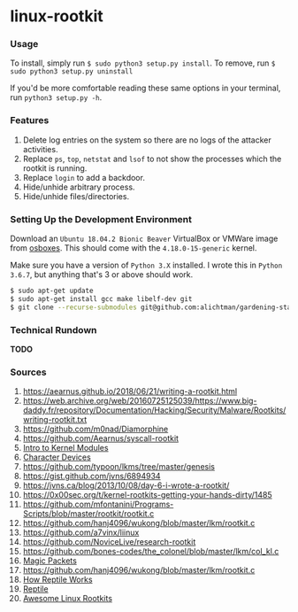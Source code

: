 # linux-rootkit

### Usage

To install, simply run `$ sudo python3 setup.py install`.
To remove, run `$ sudo python3 setup.py uninstall` 

If you'd be more comfortable reading these same options in your terminal, run `python3 setup.py -h`.

### Features

1. Delete log entries on the system so there are no logs of the attacker activities.
2. Replace `ps`, `top`, `netstat` and `lsof` to not show the processes which the rootkit is running.
3. Replace `login` to add a backdoor.
4. Hide/unhide arbitrary process.
5. Hide/unhide files/directories.

### Setting Up the Development Environment

Download an `Ubuntu 18.04.2 Bionic Beaver` VirtualBox or VMWare image from [osboxes](https://www.osboxes.org/ubuntu/). This should come with the `4.18.0-15-generic` kernel.

Make sure you have a version of `Python 3.X` installed. I wrote this in `Python 3.6.7`, but anything that's 3 or above should work.

```bash
$ sudo apt-get update
$ sudo apt-get install gcc make libelf-dev git
$ git clone --recurse-submodules git@github.com:alichtman/gardening-starter-pack.git
```

### Technical Rundown

**TODO**

### Sources

1. https://aearnus.github.io/2018/06/21/writing-a-rootkit.html
2. https://web.archive.org/web/20160725125039/https://www.big-daddy.fr/repository/Documentation/Hacking/Security/Malware/Rootkits/writing-rootkit.txt
3. https://github.com/m0nad/Diamorphine
4. https://github.com/Aearnus/syscall-rootkit
5. [Intro to Kernel Modules](http://derekmolloy.ie/writing-a-linux-kernel-module-part-1-introduction/)
6. [Character Devices](http://derekmolloy.ie/writing-a-linux-kernel-module-part-2-a-character-device/)
7. https://github.com/typoon/lkms/tree/master/genesis
8. https://gist.github.com/jvns/6894934
9. https://jvns.ca/blog/2013/10/08/day-6-i-wrote-a-rootkit/
10. https://0x00sec.org/t/kernel-rootkits-getting-your-hands-dirty/1485
11. https://github.com/mfontanini/Programs-Scripts/blob/master/rootkit/rootkit.c
12. https://github.com/hanj4096/wukong/blob/master/lkm/rootkit.c
13. https://github.com/a7vinx/liinux
15. https://github.com/NoviceLive/research-rootkit
17. https://github.com/bones-codes/the_colonel/blob/master/lkm/col_kl.c
18. [Magic Packets](https://www.drkns.net/kernel-who-does-magic/)
19. https://github.com/hanj4096/wukong/blob/master/lkm/rootkit.c
20. [How Reptile Works](https://github.com/milabs/awesome-linux-rootkits/blob/master/details/reptile.md)
21. [Reptile](https://github.com/f0rb1dd3n/Reptile)
22. [Awesome Linux Rootkits](https://github.com/milabs/awesome-linux-rootkits)
